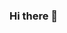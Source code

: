 ### Hi there 👋

<!--
[![GitHub license](https://img.shields.io/github/license/renatonunes74/renatonunes74)](https://github.com/<seu-nome-de-usuário>/<nome-do-repositório>/blob/master/LICENSE)
-->
